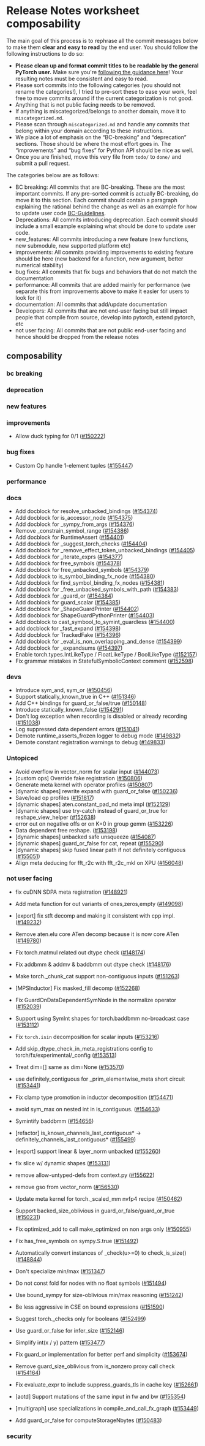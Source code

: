 
# Release Notes worksheet composability

The main goal of this process is to rephrase all the commit messages below to make them **clear and easy to read** by the end user. You should follow the following instructions to do so:

* **Please clean up and format commit titles to be readable by the general PyTorch user.** Make sure you're [following the guidance here](https://docs.google.com/document/d/14OmgGBr1w6gl1VO47GGGdwrIaUNr92DFhQbY_NEk8mQ/edit)! Your resulting notes must be consistent and easy to read.
* Please sort commits into the following categories (you should not rename the categories!), I tried to pre-sort these to ease your work, feel free to move commits around if the current categorization is not good.
* Anything that is not public facing needs to be removed.
* If anything is miscategorized/belongs to another domain, move it to `miscategorized.md`.
* Please scan through `miscategorized.md` and handle any commits that belong within your domain according to these instructions.
* We place a lot of emphasis on the “BC-breaking” and “deprecation” sections. Those should be where the most effort goes in. The “improvements” and “bug fixes” for Python API should be nice as well.
* Once you are finished, move this very file from `todo/` to `done/` and submit a pull request.

The categories below are as follows:

* BC breaking: All commits that are BC-breaking. These are the most important commits. If any pre-sorted commit is actually BC-breaking, do move it to this section. Each commit should contain a paragraph explaining the rational behind the change as well as an example for how to update user code [BC-Guidelines](https://docs.google.com/document/d/14OmgGBr1w6gl1VO47GGGdwrIaUNr92DFhQbY_NEk8mQ/edit#heading=h.a9htwgvvec1m).
* Deprecations: All commits introducing deprecation. Each commit should include a small example explaining what should be done to update user code.
* new_features: All commits introducing a new feature (new functions, new submodule, new supported platform etc)
* improvements: All commits providing improvements to existing feature should be here (new backend for a function, new argument, better numerical stability)
* bug fixes: All commits that fix bugs and behaviors that do not match the documentation
* performance: All commits that are added mainly for performance (we separate this from improvements above to make it easier for users to look for it)
* documentation: All commits that add/update documentation
* Developers: All commits that are not end-user facing but still impact people that compile from source, develop into pytorch, extend pytorch, etc
* not user facing: All commits that are not public end-user facing and hence should be dropped from the release notes

## composability
### bc breaking
### deprecation
### new features
### improvements
- Allow duck typing for 0/1 ([#150222](https://github.com/pytorch/pytorch/pull/150222))
### bug fixes
- Custom Op handle 1-element tuples ([#155447](https://github.com/pytorch/pytorch/pull/155447))
### performance
### docs
- Add docblock for resolve_unbacked_bindings ([#154374](https://github.com/pytorch/pytorch/pull/154374))
- Add docblock for is_accessor_node ([#154375](https://github.com/pytorch/pytorch/pull/154375))
- Add docblock for _sympy_from_args ([#154376](https://github.com/pytorch/pytorch/pull/154376))
- Remove _constrain_symbol_range ([#154386](https://github.com/pytorch/pytorch/pull/154386))
- Add docblock for RuntimeAssert ([#154401](https://github.com/pytorch/pytorch/pull/154401))
- Add docblock for _suggest_torch_checks ([#154404](https://github.com/pytorch/pytorch/pull/154404))
- Add docblock for _remove_effect_token_unbacked_bindings ([#154405](https://github.com/pytorch/pytorch/pull/154405))
- Add docblock for _iterate_exprs ([#154377](https://github.com/pytorch/pytorch/pull/154377))
- Add docblock for free_symbols ([#154378](https://github.com/pytorch/pytorch/pull/154378))
- Add docblock for free_unbacked_symbols ([#154379](https://github.com/pytorch/pytorch/pull/154379))
- Add docblock to is_symbol_binding_fx_node ([#154380](https://github.com/pytorch/pytorch/pull/154380))
- Add docblock for find_symbol_binding_fx_nodes ([#154381](https://github.com/pytorch/pytorch/pull/154381))
- Add docblock for _free_unbacked_symbols_with_path ([#154383](https://github.com/pytorch/pytorch/pull/154383))
- Add docblock for _guard_or ([#154384](https://github.com/pytorch/pytorch/pull/154384))
- Add docblock for guard_scalar ([#154385](https://github.com/pytorch/pytorch/pull/154385))
- Add docblock for _ShapeGuardPrinter ([#154402](https://github.com/pytorch/pytorch/pull/154402))
- Add docblock for ShapeGuardPythonPrinter ([#154403](https://github.com/pytorch/pytorch/pull/154403))
- Add docblock to cast_symbool_to_symint_guardless ([#154400](https://github.com/pytorch/pytorch/pull/154400))
- add docblock for _fast_expand ([#154398](https://github.com/pytorch/pytorch/pull/154398))
- Add docblock for TrackedFake ([#154396](https://github.com/pytorch/pytorch/pull/154396))
- Add docblock for _eval_is_non_overlapping_and_dense ([#154399](https://github.com/pytorch/pytorch/pull/154399))
- Add docblock for _expandsums ([#154397](https://github.com/pytorch/pytorch/pull/154397))
- Enable torch.types.IntLikeType / FloatLikeType / BoolLikeType ([#152157](https://github.com/pytorch/pytorch/pull/152157))
- Fix grammar mistakes in StatefulSymbolicContext comment ([#152598](https://github.com/pytorch/pytorch/pull/152598))

### devs
- Introduce sym_and, sym_or ([#150456](https://github.com/pytorch/pytorch/pull/150456))
- Support statically_known_true in C++ ([#151346](https://github.com/pytorch/pytorch/pull/151346))
- Add C++ bindings for guard_or_false/true ([#150148](https://github.com/pytorch/pytorch/pull/150148))
- Introduce statically_known_false ([#154291](https://github.com/pytorch/pytorch/pull/154291))
- Don't log exception when recording is disabled or already recording ([#151038](https://github.com/pytorch/pytorch/pull/151038))
- Log suppressed data dependent errors ([#151041](https://github.com/pytorch/pytorch/pull/151041))
- Demote runtime_asserts_frozen logger to debug mode ([#149832](https://github.com/pytorch/pytorch/pull/149832))
- Demote constant registration warnings to debug ([#149833](https://github.com/pytorch/pytorch/pull/149833))

### Untopiced
- Avoid overflow in vector_norm for scalar input ([#144073](https://github.com/pytorch/pytorch/pull/144073))
- [custom ops] Override fake registration ([#150806](https://github.com/pytorch/pytorch/pull/150806))
- Generate meta kernel with operator profiles ([#150807](https://github.com/pytorch/pytorch/pull/150807))
- [dynamic shapes] rewrite expand with guard_or_false ([#150236](https://github.com/pytorch/pytorch/pull/150236))
- Save/load op profiles ([#151817](https://github.com/pytorch/pytorch/pull/151817))
- [dynamic shapes] aten.constant_pad_nd meta impl ([#152129](https://github.com/pytorch/pytorch/pull/152129))
- [dynamic shapes] use try-catch instead of guard_or_true for reshape_view_helper ([#152638](https://github.com/pytorch/pytorch/pull/152638))
- error out on negative offs or on K=0 in group gemm ([#153226](https://github.com/pytorch/pytorch/pull/153226))
- Data dependent free reshape. ([#153198](https://github.com/pytorch/pytorch/pull/153198))
- [dynamic shapes] unbacked safe unsqueeze ([#154087](https://github.com/pytorch/pytorch/pull/154087))
- [dynamic shapes] guard_or_false for cat, repeat ([#155290](https://github.com/pytorch/pytorch/pull/155290))
- [dynamic shapes] skip fused linear path if not definitely contiguous ([#155051](https://github.com/pytorch/pytorch/pull/155051))
- Align meta deducing for fft_r2c with fft_r2c_mkl on XPU ([#156048](https://github.com/pytorch/pytorch/pull/156048))

### not user facing
- fix cuDNN SDPA meta registration ([#148921](https://github.com/pytorch/pytorch/pull/148921))
- Add meta function for out variants of ones,zeros,empty ([#149098](https://github.com/pytorch/pytorch/pull/149098))
- [export] fix stft decomp and making it consistent with cpp impl. ([#149232](https://github.com/pytorch/pytorch/pull/149232))
- Remove aten.elu core ATen decomp because it is now core ATen ([#149780](https://github.com/pytorch/pytorch/pull/149780))
- Fix torch.matmul related out dtype check ([#148174](https://github.com/pytorch/pytorch/pull/148174))
- Fix addbmm & addmv & baddbmm out dtype check ([#148176](https://github.com/pytorch/pytorch/pull/148176))
- Make torch._chunk_cat support non-contiguous inputs ([#151263](https://github.com/pytorch/pytorch/pull/151263))
- [MPSInductor] Fix masked_fill decomp ([#152268](https://github.com/pytorch/pytorch/pull/152268))
- Fix GuardOnDataDependentSymNode in the normalize operator ([#152039](https://github.com/pytorch/pytorch/pull/152039))
- Support using SymInt shapes for torch.baddbmm no-broadcast case ([#153112](https://github.com/pytorch/pytorch/pull/153112))
- Fix `torch.isin` decomposition for scalar inputs ([#153216](https://github.com/pytorch/pytorch/pull/153216))
- Add skip_dtype_check_in_meta_registrations config to torch/fx/experimental/_config ([#153513](https://github.com/pytorch/pytorch/pull/153513))
- Treat dim=[] same as dim=None ([#153570](https://github.com/pytorch/pytorch/pull/153570))
- use definitely_contiguous for _prim_elementwise_meta short circuit ([#153441](https://github.com/pytorch/pytorch/pull/153441))
- Fix clamp type promotion in inductor decomposition ([#154471](https://github.com/pytorch/pytorch/pull/154471))
- avoid sym_max on nested int in is_contiguous.  ([#154633](https://github.com/pytorch/pytorch/pull/154633))
- Symintify baddbmm ([#154656](https://github.com/pytorch/pytorch/pull/154656))
- [refactor] is_known_channels_last_contiguous* -> definitely_channels_last_contiguous* ([#155499](https://github.com/pytorch/pytorch/pull/155499))
- [export] support linear & layer_norm unbacked ([#155260](https://github.com/pytorch/pytorch/pull/155260))
- fix slice w/ dynamic shapes ([#153131](https://github.com/pytorch/pytorch/pull/153131))
- remove allow-untyped-defs from context.py ([#155622](https://github.com/pytorch/pytorch/pull/155622))
- remove gso from vector_norm ([#156530](https://github.com/pytorch/pytorch/pull/156530))


- Update meta kernel for torch._scaled_mm nvfp4 recipe ([#150462](https://github.com/pytorch/pytorch/pull/150462))
- Support backed_size_oblivious in guard_or_false/guard_or_true ([#150231](https://github.com/pytorch/pytorch/pull/150231))
- Fix optimized_add to call make_optimized on non args only  ([#150955](https://github.com/pytorch/pytorch/pull/150955))
- Fix has_free_symbols on sympy.S.true ([#151492](https://github.com/pytorch/pytorch/pull/151492))
- Automatically convert instances of _check(u>=0) to check_is_size() ([#148844](https://github.com/pytorch/pytorch/pull/148844))
- Don't specialize min/max ([#151347](https://github.com/pytorch/pytorch/pull/151347))
- Do not const fold for nodes with no float symbols ([#151494](https://github.com/pytorch/pytorch/pull/151494))
- Use bound_sympy for size-oblivious min/max reasoning ([#151242](https://github.com/pytorch/pytorch/pull/151242))
- Be less aggressive in CSE on bound expressions ([#151590](https://github.com/pytorch/pytorch/pull/151590))
- Suggest torch._checks only for booleans ([#152499](https://github.com/pytorch/pytorch/pull/152499))
- Use guard_or_false for infer_size ([#152146](https://github.com/pytorch/pytorch/pull/152146))
- Simplify int(x / y) pattern ([#153477](https://github.com/pytorch/pytorch/pull/153477))
- Fix guard_or implementation for better perf and simplicity ([#153674](https://github.com/pytorch/pytorch/pull/153674))
- Remove guard_size_oblivious from is_nonzero proxy call check ([#154164](https://github.com/pytorch/pytorch/pull/154164))
- Fix evaluate_expr to include suppress_guards_tls in cache key ([#152661](https://github.com/pytorch/pytorch/pull/152661))
- [aotd] Support mutations of the same input in fw and bw ([#155354](https://github.com/pytorch/pytorch/pull/155354))
- [multigraph] use specializations in compile_and_call_fx_graph ([#153449](https://github.com/pytorch/pytorch/pull/153449))
- Add guard_or_false for computeStorageNbytes ([#150483](https://github.com/pytorch/pytorch/pull/150483))

### security
